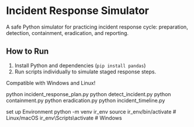 # Incident Response Simulator

A safe Python simulator for practicing incident response cycle: preparation, detection, containment, eradication, and reporting.

## How to Run

1. Install Python and dependencies (`pip install pandas`)
2. Run scripts individually to simulate staged response steps.

Compatible with Windows and Linux!


python incident_response_plan.py
python detect_incident.py
python containment.py
python eradication.py
python incident_timeline.py



set up Environment 
python -m venv ir_env
source ir_env/bin/activate   # Linux/macOS
ir_env\Scripts\activate      # Windows
